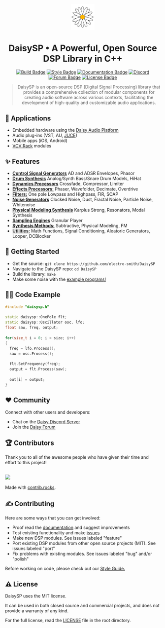 <div align=center>
<img width=15% src="https://raw.githubusercontent.com/electro-smith/daisysp/master/resources/assets/banner.png">

# DaisySP • A Powerful, Open Source DSP Library in C++

[![Build Badge](https://github.com/electro-smith/DaisySP/workflows/Build/badge.svg)](https://github.com/electro-smith/DaisySP/actions?query=workflow%3ABuild)
[![Style Badge](https://github.com/electro-smith/DaisySP/workflows/Style/badge.svg)](https://github.com/electro-smith/DaisySP/actions?query=workflow%3AStyle)
[![Documentation Badge](https://github.com/electro-smith/DaisySP/workflows/Documentation/badge.svg)](https://electro-smith.github.io/DaisySP/index.html)
[![Discord](https://img.shields.io/discord/1037767234803740694?logo=discord&label=Discord)](https://discord.gg/ByHBnMtQTR)
[![Forum Badge](https://img.shields.io/badge/chat-daisy%20forum-orange)](https://forum.electro-smith.com/)
[![License Badge](https://img.shields.io/badge/license-MIT-yellow)](https://opensource.org/licenses/MIT)

> DaisySP is an open-source DSP (Digital Signal Processing) library that provides a comprehensive collection of modular components for creating audio software across various contexts, facilitating the development of high-quality and customizable audio applications.

</div>

## 📱 Applications 

- Embedded hardware using the [Daisy Audio Platform](https://www.electro-smith.com/daisy)
- Audio plug-ins (VST, AU, [JUCE](https://github.com/electro-smith/Daisy-Juce-Example))
- Mobile apps (iOS, Android)
- [VCV Rack](https://vcvrack.com/) modules

## ✨ Features

- [**Control Signal Generators**](https://github.com/electro-smith/DaisySP/tree/master/Source/Control/) AD and ADSR Envelopes, Phasor
- [**Drum Synthesis**](https://github.com/electro-smith/DaisySP/tree/master/Source/Drums/) Analog/Synth Bass/Snare Drum Models, HiHat
- [**Dynamics Processors**](https://github.com/electro-smith/DaisySP/tree/master/Source/Dynamics) Crossfade, Compressor, Limiter
- [**Effects Processors:**](https://github.com/electro-smith/DaisySP/tree/master/Source/Effects) Phaser, Wavefolder, Decimate, Overdrive
- [**Filters:**](https://github.com/electro-smith/DaisySP/tree/master/Source/Filters) One pole Lowpass and Highpass, FIR, SOAP
- [**Noise Generators**](https://github.com/electro-smith/DaisySP/tree/master/Source/Noise/) Clocked Noise, Dust, Fractal Noise, Particle Noise, Whitenoise
- [**Physical Modeling Synthesis**](https://github.com/electro-smith/DaisySP/tree/master/Source/PhysicalModeling/) Karplus Strong, Resonators, Modal Synthesis
- [**Sampling Engines**](https://github.com/electro-smith/DaisySP/tree/master/Source/Sampling/) Granular Player
- [**Synthesis Methods:**](https://github.com/electro-smith/DaisySP/tree/master/Source/Synthesis) Subtractive, Physical Modeling, FM
- [**Utilities:**](https://github.com/electro-smith/DaisySP/tree/master/Source/Utility) Math Functions, Signal Conditioning, Aleatoric Generators, Looper, DCBlocker

## 🚀 Getting Started

- Get the source: `git clone https://github.com/electro-smith/DaisySP`
- Navigate to the DaisySP repo: `cd DaisySP`
- Build the library: `make`
- Make some noise with the [example programs!](https://github.com/electro-smith/DaisyExamples)

## 👨‍💻 Code Example

```cpp
#include "daisysp.h"

static daisysp::OnePole flt;
static daisysp::Oscillator osc, lfo;
float saw, freq, output;

for(size_t i = 0; i < size; i++)
{
  freq = lfo.Process();
  saw = osc.Process();

  flt.SetFrequency(freq);
  output = flt.Process(saw);

  out[i] = output;
}
```

## ❤️ Community

Connect with other users and developers:

- Chat on the [Daisy Discord Server](https://discord.gg/ByHBnMtQTR)
- Join the [Daisy Forum](https://forum.electro-smith.com/)

## 🏆 Contributors

Thank you to all of the awesome people who have given their time and effort to this project!

<br>
<a href="https://github.com/electro-smith/DaisySP/graphs/contributors">
  <img src="https://contrib.rocks/image?repo=electro-smith/DaisySP" />
</a>

Made with [contrib.rocks](https://contrib.rocks).

## ✍️ Contributing

Here are some ways that you can get involved:

- Proof read the [documentation](https://electro-smith.github.io/DaisySP/index.html) and suggest improvements
- Test existing functionality and make [issues](https://github.com/electro-smith/DaisySP/issues)
- Make new DSP modules. See issues labeled "feature"
- Port existing DSP modules from other open source projects (MIT). See issues labeled "port"
- Fix problems with existing modules. See issues labeled "bug" and/or "polish"

Before working on code, please check out our [Style Guide.](https://github.com/electro-smith/DaisySP/blob/master/doc/style_guide.pdf)

## ⚠️ License

DaisySP uses the MIT license.

It can be used in both closed source and commercial projects, and does not provide a warranty of any kind.

For the full license, read the [LICENSE](https://github.com/electro-smith/DaisySP/blob/master/LICENSE) file in the root directory.
